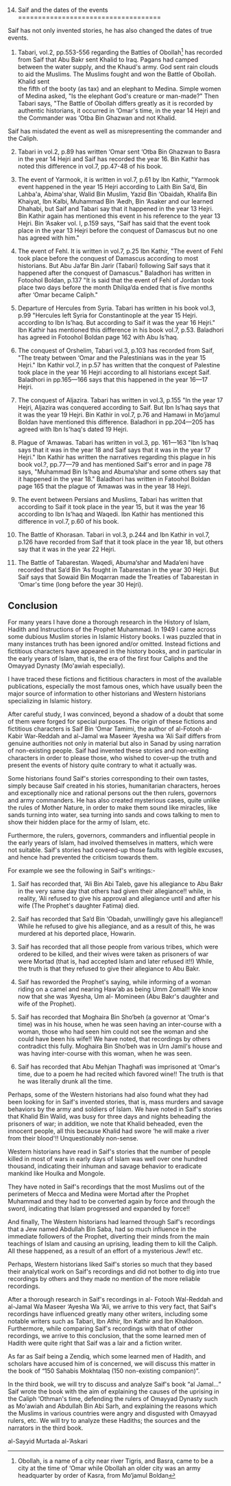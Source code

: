 14. Saif and the dates of the events
====================================

Saif has not only invented stories, he has also changed the dates of
true events.

1. Tabari, vol.2, pp.553-556 regarding the Battles of Obollah[^1] has
recorded from Saif that Abu Bakr sent Khalid to Iraq. Pagans had camped
between the water supply, and the Khaud's army. God sent rain clouds to
aid the Muslims. The Muslims fought and won the Battle of Obollah.
Khalid sent  
 the fifth of the booty (as tax) and an elephant to Medina. Simple women
of Medina asked, "Is the elephant God's creature or man-made?" Then
Tabari says, "The Battle of Obollah differs greatly as it is recorded by
authentic historians, it occurred in ‘Omar's time, in the year 14 Hejri
and the Commander was ‘Otba Bin Ghazwan and not Khalid.

Saif has misdated the event as well as misrepresenting the commander and
the Caliph.

2. Tabari in vol.2, p.89 has written ‘Omar sent ‘Otba Bin Ghazwan to
Basra in the year 14 Hejri and Saif has recorded the year 16. Bin Kathir
has noted this difference in vol.7, pp.47-48 of his book.

3. The event of Yarmook, it is written in vol.7, p.61 by Ibn Kathir,
"Yarmook event happened in the year 15 Hejri according to Laith Bin
Sa‘d, Bin Lahba'a, Abima'shar, Walid Bin Muslim, Yazid Bin ‘Obaidah,
Khalifa Bin Khaiyat, Ibn Kalbi, Muhammad Bin ‘Aedh, Bin ‘Asaker and our
learned Dhahabi, but Saif and Tabari say that it happened in the year 13
Hejri. Bin Kathir again has mentioned this event in his reference to the
year 13 Hejri. Bin ‘Asaker vol. l, p.159 says, "Saif has said that the
event took place in the year 13 Hejri before the conquest of Damascus
but no one has agreed with him."

4. The event of Fehl. It is written in vol.7, p.25 Ibn Kathir, "The
event of Fehl took place before the conquest of Damascus according to
most historians. But Abu Ja‘far Bin Jarir (Tabari) following Saif says
that it happened after the conquest of Damascus." Baladhori has written
in Fotoohol Boldan, p.137 "It is said that the event of Fehl of Jordan
took place two days before the month Dhilqa‘da ended that is five months
after ‘Omar became Caliph."

5. Departure of Hercules from Syria. Tabari has written in his book
vol.3, p.99 "Hercules left Syria for Constantinople at the year 15
Hejri. according to Ibn Is’haq. But according to Saif it was the year 16
Hejri." Ibn Kathir has mentioned this difference in his book vol.7,
p.53. Baladhori has agreed in Fotoohol Boldan page 162 with Abu Is’haq.

6. The conquest of Orshelim, Tabari vol.3, p.103 has recorded from Saif,
"The treaty between ‘Omar and the Palestinians was in the year 15
Hejri." Ibn Kathir vol.7, in p.57 has written that the conquest of
Palestine took place in the year 16 Hejri according to all historians
except Saif. Baladhori in pp.165—166 says that this happened in the year
16—17 Hejri.

7. The conquest of Aljazira. Tabari has written in vol.3, p.155 "In the
year 17 Hejri, Aljazira was conquered according to Saif. But Ibn Is’haq
says that it was the year 19 Hejri. Bin Kathir in vol.7, p.76 and Hamawi
in Mo‘jamul Boldan have mentioned this difference. Baladhori in
pp.204—205 has agreed with Ibn Is'haq's dated 19 Hejri.

8. Plague of ‘Amawas. Tabari has written in vol.3, pp. 161—163 "Ibn
Is’haq says that it was in the year 18 and Saif says that it was in the
year 17 Hejri." Ibn Kathir has written the narratives regarding this
plague in his book vol.?, pp.77—79 and has mentioned Saif's error and in
page 78 says, "Muhammad Bin Is’haq and Abuma‘shar and some others say
that it happened in the year 18." Baladhori has written in Fatoohol
Boldan page 165 that the plague of ‘Amawas was in the year 18 Hejri.

9. The event between Persians and Muslims, Tabari has written that
according to Saif it took place in the year 15, but it was the year 16
according to Ibn Is’haq and Waqedi. Ibn Kathir has mentioned this
difference in vol.7, p.60 of his book.

10. The Battle of Khorasan. Tabari in vol.3, p.244 and Ibn Kathir in
vol.7, p.126 have recorded from Saif that it took place in the year 18,
but others say that it was in the year 22 Hejri.

11. The Battle of Tabarestan. Waqedi, Abuma‘shar and Mada’eni have
recorded that Sa‘d Bin ‘As fought in Tabarestan in the year 30 Hejri.
But Saif says that Sowaid Bin Moqarran made the Treaties of Tabarestan
in ‘Omar's time (long before the year 30 Hejri).

Conclusion
----------

For many years I have done a thorough research in the History of Islam,
Hadith and Instructions of the Prophet Muhammad. In 1949 I came across
some dubious Muslim stories in Islamic History books. I was puzzled that
in many instances truth has been ignored and/or omitted. Instead
fictions and fictitious characters have appeared in the history books,
and in particular in the early years of Islam, that is, the era of the
first four Caliphs and the Omayyad Dynasty (Mo'awiah especially).

I have traced these fictions and fictitious characters in most of the
available publications, especially the most famous ones, which have
usually been the major source of information to other historians and
Western historians specializing in Islamic history.

After careful study, I was convinced, beyond a shadow of a doubt that
some of them were forged for special purposes. The origin of these
fictions and fictitious characters is Saif Bin ‘Omar Tamimi, the author
of al-Fotooh al-Kabir War-Reddah and al-Jamal wa Maseer ‘Ayesha wa ‘Ali
Saif differs from genuine authorities not only in material but also in
Sanad by using narration of non-existing people. Saif had invented these
stories and non-exiting characters in order to please those, who wished
to cover-up the truth and present the events of history quite contrary
to what it actually was.

Some historians found Saif's stories corresponding to their own tastes,
simply because Saif created in his stories, humanitarian characters,
heroes and exceptionally nice and rational persons out the then rulers,
governors and army commanders. He has also created mysterious cases,
quite unlike the rules of Mother Nature, in order to make them sound
like miracles, like sands turning into water, sea turning into sands and
cows talking to men to show their hidden place for the army of Islam,
etc.

Furthermore, the rulers, governors, commanders and influential people in
the early years of Islam, had involved themselves in matters, which were
not suitable. Saif's stories had covered-up those faults with legible
excuses, and hence had prevented the criticism towards them.

For example we see the following in Saif's writings:-

1. Saif has recorded that, ‘Ali Bin Abi Taleb, gave his allegiance to
Abu Bakr in the very same day that others had given their allegiance!!
while, in reality, ‘Ali refused to give his approval and allegiance
until and after his wife (The Prophet's daughter Fatima) died.

2. Saif has recorded that Sa‘d Bin ‘Obadah, unwillingly gave his
allegiance!! While he refused to give his allegiance, and as a result of
this, he was murdered at his deported place, Howarin.

3. Saif has recorded that all those people from various tribes, which
were ordered to be killed, and their wives were taken as prisoners of
war were Mortad (that is, had accepted Islam and later refused it!!)
While, the truth is that they refused to give their allegiance to Abu
Bakr.

4. Saif has reworded the Prophet's saying, while informing of a woman
riding on a camel and nearing Haw’ab as being Umm Zomal!! We know now
that she was ‘Ayesha, Um al- Momineen (Abu Bakr's daughter and wife of
the Prophet).

5. Saif has recorded that Moghaira Bin Sho‘beh (a governor at ‘Omar's
time) was in his house, when he was seen having an inter-course with a
woman, those who had seen him could not see the woman and she could have
been his wife!! We have noted, that recordings by others contradict this
fully. Moghaira Bin Sho‘beh was in Urn Jamil's house and was having
inter-course with this woman, when he was seen.

6. Saif has recorded that Abu Mehjan Thaghafi was imprisoned at ‘Omar's
time, due to a poem he had recited which favored wine!! The truth is
that he was literally drunk all the time.

Perhaps, some of the Western historians had also found what they had
been looking for in Saif's invented stories, that is, mass murders and
savage behaviors by the army and soldiers of Islam. We have noted in
Saif's stories that Khalid Bin Walid, was busy for three days and nights
beheading the prisoners of war; in addition, we note that Khalid
beheaded, even the innocent people, all this because Khalid had swore
‘he will make a river from their blood'!! Unquestionably non-sense.

Western historians have read in Saif's stories that the number of people
killed in most of wars in early days of Islam was well over one hundred
thousand, indicating their inhuman and savage behavior to eradicate
mankind like Houlka and Mongole.

They have noted in Saif's recordings that the most Muslims out of the
perimeters of Mecca and Medina were Mortad after the Prophet Muhammad
and they had to be converted again by force and through the sword,
indicating that Islam progressed and expanded by force!!

And finally, The Western historians had learned through Saif's
recordings that a Jew named Abdullah Bin Saba, had so much influence in
the immediate followers of the Prophet, diverting their minds from the
main teachings of Islam and causing an uprising, leading them to kill
the Caliph. All these happened, as a result of an effort of a mysterious
Jew!! etc.

Perhaps, Western historians liked Saif's stories so much that they based
their analytical work on Saif's recordings and did not bother to dig
into true recordings by others and they made no mention of the more
reliable recordings.

After a thorough research in Saif's recordings in al- Fotooh Wal-Reddah
and al-Jamal Wa Maseer ‘Ayesha Wa ‘Ali, we arrive to this very fact,
that Saif's recordings have influenced greatly many other writers,
including some notable writers such as Tabari, Ibn Athir, Ibn Kathir and
Ibn Khaldoon. Furthermore, while comparing Saif's recordings with that
of other recordings, we arrive to this conclusion, that the some learned
men of Hadith were quite right that Saif was a lair and a fiction
writer.

As far as Saif being a Zendiq, which some learned men of Hadith, and
scholars have accused him of is concerned, we will discuss this matter
in the book of “150 Sahabis Mokhtalaq (150 non-existing companion)”.

In the third book, we will try to discuss and analyze Saif's book “al
Jamal…” Saif wrote the book with the aim of explaining the causes of the
uprising in the Caliph ‘Othman's time, defending the rulers of Omayyad
Dynasty such as Mo'awiah and Abdullah Bin Abi Sarh, and explaining the
reasons which the Muslims in various countries were angry and disgusted
with Omayyad rulers, etc. We will try to analyze these Hadiths; the
sources and the narrators in the third book.

al-Sayyid Murtada al-’Askari

[^1]: Obollah, is a name of a city near river Tigris, and Basra, came to
be a city at the time of ‘Omar while Obollah an older city was an army
headquarter by order of Kasra, from Mo‘jamul Boldan


